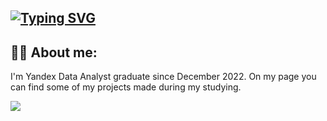## [![Typing SVG](https://readme-typing-svg.herokuapp.com?color=%2336BCF7&lines=Hi+,+my+name+is+Max)](https://git.io/typing-svg)

## :man_technologist: About me:

I'm Yandex Data Analyst graduate since December 2022. On my page you can find some of my projects made during my studying. 

![](https://github-profile-summary-cards.vercel.app/api/cards/repos-per-language?username=Ordinary76)
